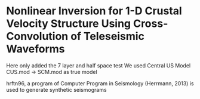 # Nonlinear Inversion for 1-D Crustal Velocity Structure Using Cross-Convolution of Teleseismic Waveforms
Here only added the 7 layer and half space test 
We used Central US Model CUS.mod -> SCM.mod as true model

hrftn96, a program of Computer Program in Seismology (Herrmann, 2013) is used to generate synthetic seismograms


